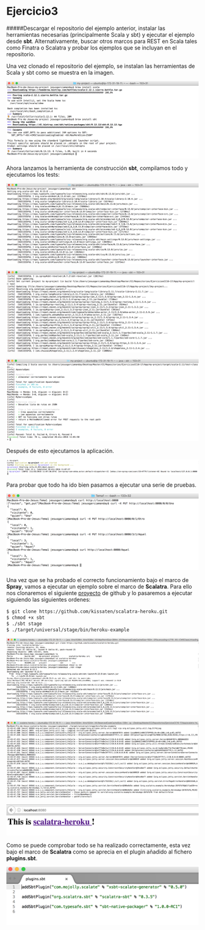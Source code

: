 # Ejercicio3

#####Descargar el repositorio del ejemplo anterior, instalar las herramientas necesarias (principalmente Scala y sbt) y ejecutar el ejemplo desde **sbt**. Alternativamente, buscar otros marcos para REST en Scala tales como Finatra o Scalatra y probar los ejemplos que se incluyan en el repositorio.

Una vez clonado el repositorio del ejemplo, se instalan las herramientas de Scala y sbt como se muestra en la imagen.

![alt text](https://raw.githubusercontent.com/jmanday/Images/master/EjerciciosCC/Tema1/ej4-1.png)


Ahora lanzamos la herramienta de construcción **sbt**, compilamos todo y ejecutamos los tests:

![alt text](https://raw.githubusercontent.com/jmanday/Images/master/EjerciciosCC/Tema1/ej4-2.png)

![alt text](https://raw.githubusercontent.com/jmanday/Images/master/EjerciciosCC/Tema1/ej4-3.png)

![alt text](https://raw.githubusercontent.com/jmanday/Images/master/EjerciciosCC/Tema1/ej4-4.png)


Después de esto ejecutamos la aplicación.

![alt text](https://raw.githubusercontent.com/jmanday/Images/master/EjerciciosCC/Tema1/ej4-5.png)


Para probar que todo ha ido bien pasamos a ejecutar una serie de pruebas.

![alt text](https://raw.githubusercontent.com/jmanday/Images/master/EjerciciosCC/Tema1/ej4-6.png)


Una vez que se ha probado el correcto funcionamiento bajo el marco de **Spray**, vamos a ejecutar un ejemplo sobre el marco de **Scalatra**. Para ello nos clonaremos el siguiente [proyecto](https://github.com/kissaten/scalatra-heroku) de github y lo pasaremos a ejecutar siguiendo las siguientes ordenes:

	$ git clone https://github.com/kissaten/scalatra-heroku.git
	$ chmod +x sbt
	$ ./sbt stage
	$ ./target/universal/stage/bin/heroku-example


![alt text](https://raw.githubusercontent.com/jmanday/Images/master/EjerciciosCC/Tema1/ej4-7.png)

![alt text](https://raw.githubusercontent.com/jmanday/Images/master/EjerciciosCC/Tema1/ej4-8.png)

![alt text](https://raw.githubusercontent.com/jmanday/Images/master/EjerciciosCC/Tema1/ej4-9.png)

Como se puede comprobar todo se ha realizado correctamente, esta vez bajo el marco de **Scalatra** como se aprecia en el plugin añadido al fichero **plugins.sbt**.

![alt text](https://raw.githubusercontent.com/jmanday/Images/master/EjerciciosCC/Tema1/ej4-10.png)